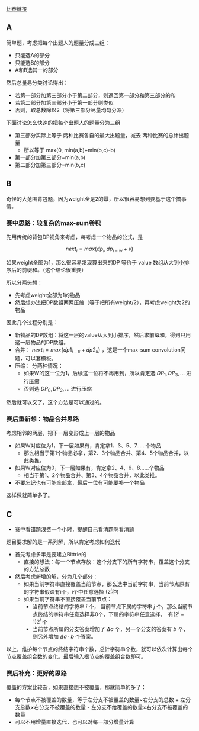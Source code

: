 [比赛链接](https://atcoder.jp/contests/arc201/tasks)

## A

简单题，考虑把每个出题人的题量分成三组：

* 只能选A的部分
* 只能选B的部分
* A和B选其一的部分

然后总量易分类讨论得出：

* 若第一部分加第三部分小于第二部分，则返回第一部分和第三部分的和
* 若第二部分加第三部分小于第一部分则类似
* 否则，取总数除以2（将第三部分尽量均匀分派）

下面讨论怎么快速的把每个出题人的题量分为三组

* 第三部分实际上等于 两种比赛各自的最大出题量，减去 两种比赛的总计出题量
    * 所以等于 max(0, min(a,b)+min(b,c)-b)
* 第一部分加第三部分=min(a,b)
* 第二部分加第三部分=min(b,c)

## B

奇怪的大范围背包题，因为weight全是2的幂，所以很容易想到要基于这个搞事情。

### 赛中思路：较复杂的max-sum卷积

先用传统的背包DP视角来考虑，每考虑一个物品的公式，是 

$$
next_i = max(dp_i, dp_{i-w}+v)
$$

如果weight全部为1，那么很容易发现算出来的DP 等价于 value 数组从大到小排序后的前缀和。（这个结论很重要）

所以分两头想：

* 先考虑weight全部为1的物品
* 然后想办法把DP数组两两压缩（等于把所有weight/2），再考虑weight为2的物品

因此几个过程分别是：

* 新物品的DP数组：将这一层的value从大到小排序，然后求前缀和，得到只用这一层物品的DP数组。
* 合并： $next_i = max\{dp1_{i-k}+dp2_{k}\}$ ，这是一个max-sum convolution问题，可以套模板。
* 压缩： 分两种情况：
    * 如果W的这一位为1，后续这一位将不再用到，所以肯定选 $DP_1, DP_3, ...$  进行压缩
    * 否则选 $DP_0, DP_2, ...$ 进行压缩

然后就可以交了，这个方法是可以通过的。

### 赛后重新想：物品合并思路

考虑相邻的两层，把下一层变形成上一层的物品

* 如果W对应位为1，下一层如果有，肯定拿1、3、5、7……个物品
    * 那么相当于第1个物品必拿，第2、3个物品合并、第4、5个物品合并，以此类推。
* 如果W对应位为0，下一层如果有，肯定拿2、4、6、8……个物品
    * 相当于第1、2个物品合并、第3、4个物品合并，以此类推。
* 不要忘记也有可能全部拿，最后一位有可能要补一个物品

这样做就简单多了。

## C

* 赛中看错题浪费一个小时，提醒自己看清题啊看清题

题目要求解的是一系列解，所以肯定考虑如何迭代

* 首先考虑多半是要建立Bittrie的
    * 直接的想法：每一个节点存放：这个分支下的所有字符串，覆盖这个分支的方法总数
* 然后考虑新增的解，分为几个部分：
    * 如果当前字符串直接覆盖当前节点，那么选中当前字符串，当前节点原有的字符串假设有i个，i个中任意选择 ($2^i$种)
    * 如果当前字符串不直接覆盖当前节点：
        * 当前节点终结的字符串 $i$ 个， 当前节点下属的字符串 $j$ 个，那么当前节点终结的字符串任意选择非0个，下属的字符串任意选择，　有$(2^i-1)2^j$ 个
        * 当前节点所属的分支答案增加了 $\Delta a$ 个，另一个分支的答案有 $b$ 个，则另外增加 $\Delta a·b$ 个答案。

以上，维护每个节点的终结字符串个数，总计字符串个数，就可以依次计算出每个节点覆盖组合数的变化。最后输入根节点的覆盖组合数即可。

### 赛后补充：更好的思路

覆盖的方案比较杂，如果直接想不被覆盖，那就简单的多了：

* 每个节点不被覆盖的数量，等于左分支不被覆盖的数量×右分支的总数 + 左分支总数×右分支不被覆盖的数量 - 左分支不给覆盖的数量×右分支不被覆盖的数量
* 可以不用增量直接迭代，也可以对每一部分增量计算